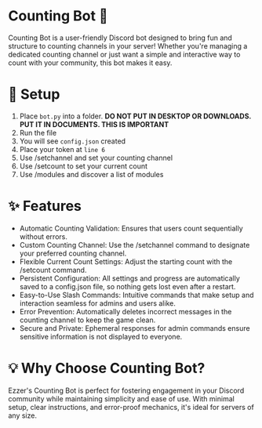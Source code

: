 # Counting Bot 🤖
Counting Bot is a user-friendly Discord bot designed to bring fun and structure to counting channels in your server! Whether you're managing a dedicated counting channel or just want a simple and interactive way to count with your community, this bot makes it easy.
# 📑 Setup
1. Place `bot.py` into a folder. **DO NOT PUT IN DESKTOP OR DOWNLOADS. PUT IT IN DOCUMENTS. THIS IS IMPORTANT**
2. Run the file
3. You will see `config.json` created
4. Place your token at `line 6`
5. Use /setchannel and set your counting channel
6. Use /setcount to set your current count
7. Use /modules and discover a list of modules
# ✨ Features
- Automatic Counting Validation: Ensures that users count sequentially without errors.
- Custom Counting Channel: Use the /setchannel command to designate your preferred counting channel.
- Flexible Current Count Settings: Adjust the starting count with the /setcount command.
- Persistent Configuration: All settings and progress are automatically saved to a config.json file, so nothing gets lost even after a restart.
- Easy-to-Use Slash Commands: Intuitive commands that make setup and interaction seamless for admins and users alike.
- Error Prevention: Automatically deletes incorrect messages in the counting channel to keep the game clean.
- Secure and Private: Ephemeral responses for admin commands ensure sensitive information is not displayed to everyone.
# 💡 Why Choose Counting Bot?
Ezzer's Counting Bot is perfect for fostering engagement in your Discord community while maintaining simplicity and ease of use. With minimal setup, clear instructions, and error-proof mechanics, it's ideal for servers of any size.
